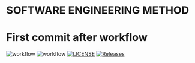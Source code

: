 # SOFTWARE ENGINEERING METHOD
# First commit after workflow
![workflow](https://github.com/<UserName>/<RepositoryName>/actions/workflows/main.yml/badge.svg)
![workflow](https://github.com/<101eaemonkhan>/<seMethods>/actions/workflows/main.yml/badge.svg)
[![LICENSE](https://img.shields.io/github/license/<101eaemonkhan>/seMethods.svg?style=flat-square)](https://github.com/<101eaemonkhan>/seMethods/blob/master/LICENSE)
[![Releases](https://img.shields.io/github/release/<101eaemonkhan>/seMethods/all.svg?style=flat-square)](https://github.com/<101eaemonkhan>/seMethods/releases)